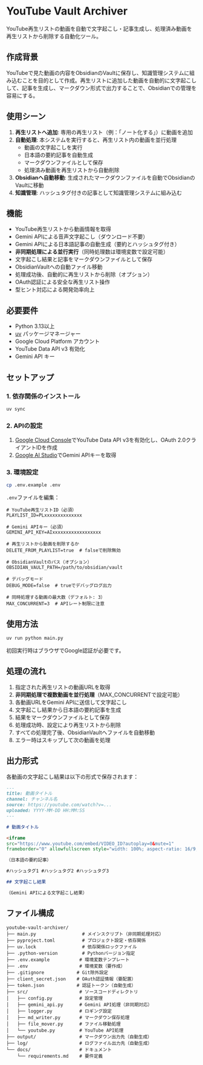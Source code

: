 # YouTube Vault Archiver

YouTube再生リストの動画を自動で文字起こし・記事生成し、処理済み動画を再生リストから削除する自動化ツール。
## 作成背景

YouTubeで見た動画の内容をObsidianのVaultに保存し、知識管理システムに組み込むことを目的として作成。再生リストに追加した動画を自動的に文字起こしして、記事を生成し、マークダウン形式で出力することで、Obsidianでの管理を容易にする。

## 使用シーン

1. **再生リストへ追加**: 専用の再生リスト（例：「ノート化する」）に動画を追加
2. **自動処理**: 本システムを実行すると、再生リスト内の動画を並行処理
   - 動画の文字起こしを実行
   - 日本語の要約記事を自動生成
   - マークダウンファイルとして保存
   - 処理済み動画を再生リストから自動削除
3. **Obsidianへ自動移動**: 生成されたマークダウンファイルを自動でObsidianのVaultに移動
4. **知識管理**: ハッシュタグ付きの記事として知識管理システムに組み込む

## 機能

- YouTube再生リストから動画情報を取得
- Gemini APIによる音声文字起こし（ダウンロード不要）
- Gemini APIによる日本語記事の自動生成（要約とハッシュタグ付き）
- **非同期処理による並行実行**（同時処理数は環境変数で設定可能）
- 文字起こし結果と記事をマークダウンファイルとして保存
- ObsidianVaultへの自動ファイル移動
- 処理成功後、自動的に再生リストから削除（オプション）
- OAuth認証による安全な再生リスト操作
- 型ヒント対応による開発効率向上

## 必要要件

- Python 3.13以上
- [uv](https://docs.astral.sh/uv/) パッケージマネージャー
- Google Cloud Platform アカウント
- YouTube Data API v3 有効化
- Gemini API キー

## セットアップ

### 1. 依存関係のインストール

```bash
uv sync
```

### 2. APIの設定

1. [Google Cloud Console](https://console.cloud.google.com/)でYouTube Data API v3を有効化し、OAuth 2.0クライアントIDを作成
2. [Google AI Studio](https://aistudio.google.com/)でGemini APIキーを取得

### 3. 環境設定

```bash
cp .env.example .env
```

`.env`ファイルを編集：

```env
# YouTube再生リストID（必須）
PLAYLIST_ID=PLxxxxxxxxxxxxxx

# Gemini APIキー（必須）
GEMINI_API_KEY=AIxxxxxxxxxxxxxxxxxx

# 再生リストから動画を削除するか
DELETE_FROM_PLAYLIST=true  # falseで削除無効

# ObsidianVaultのパス（オプション）
OBSIDIAN_VAULT_PATH=/path/to/obsidian/vault

# デバッグモード
DEBUG_MODE=false  # trueでデバッグログ出力

# 同時処理する動画の最大数（デフォルト: 3）
MAX_CONCURRENT=3  # APIレート制限に注意
```

## 使用方法

```bash
uv run python main.py
```

初回実行時はブラウザでGoogle認証が必要です。

## 処理の流れ

1. 指定された再生リストの動画URLを取得
2. **非同期処理で複数動画を並行処理**（MAX_CONCURRENTで設定可能）
3. 各動画URLをGemini APIに送信して文字起こし
4. 文字起こし結果から日本語の要約記事を生成
5. 結果をマークダウンファイルとして保存
6. 処理成功時、設定により再生リストから削除
7. すべての処理完了後、ObsidianVaultへファイルを自動移動
8. エラー時はスキップして次の動画を処理

## 出力形式

各動画の文字起こし結果は以下の形式で保存されます：

```markdown
---
title: 動画タイトル
channel: チャンネル名
source: https://youtube.com/watch?v=...
uploaded: YYYY-MM-DD HH:MM:SS
---

# 動画タイトル

<iframe 
src="https://www.youtube.com/embed/VIDEO_ID?autoplay=0&mute=1" 
frameborder="0" allowfullscreen style="width: 100%; aspect-ratio: 16/9;"></iframe>

（日本語の要約記事）

#ハッシュタグ1 #ハッシュタグ2 #ハッシュタグ3

## 文字起こし結果

（Gemini APIによる文字起こし結果）
```

## ファイル構成

```
youtube-vault-archiver/
├── main.py                 # メインスクリプト（非同期処理対応）
├── pyproject.toml          # プロジェクト設定・依存関係
├── uv.lock                 # 依存関係ロックファイル
├── .python-version         # Pythonバージョン指定
├── .env.example           # 環境変数テンプレート
├── .env                   # 環境変数（要作成）
├── .gitignore            # Git除外設定
├── client_secret.json    # OAuth認証情報（要配置）
├── token.json            # 認証トークン（自動生成）
├── src/                   # ソースコードディレクトリ
│   ├── config.py          # 設定管理
│   ├── gemini_api.py      # Gemini API処理（非同期対応）
│   ├── logger.py          # ロギング設定
│   ├── md_writer.py       # マークダウン保存処理
│   ├── file_mover.py      # ファイル移動処理
│   └── youtube.py         # YouTube API処理
├── output/                # マークダウン出力先（自動生成）
├── log/                   # ログファイル出力先（自動生成）
└── docs/                  # ドキュメント
    └── requirements.md    # 要件定義
```
